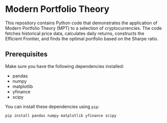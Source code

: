 # Modern Portfolio Theory

This repository contains Python code that demonstrates the application of Modern Portfolio Theory (MPT) to a selection of cryptocurrencies. The code fetches historical price data, calculates daily returns, constructs the Efficient Frontier, and finds the optimal portfolio based on the Sharpe ratio.

## Prerequisites

Make sure you have the following dependencies installed:

- pandas
- numpy
- matplotlib
- yfinance
- scipy

You can install these dependencies using `pip`:

```bash
pip install pandas numpy matplotlib yfinance scipy
